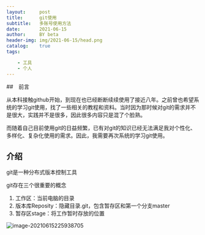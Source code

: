 ```yaml
---
layout:     post
title:      git使用
subtitle:   多账号使用方法
date:       2021-06-15
author:     BY beta
header-img: img/2021-06-15/head.png
catalog:    true
tags:

    - 工具
    - 个人
---
```


##　前言

从本科接触github开始，到现在也已经断断续续使用了接近八年。之前曾也希望系统的学习git使用，找了一些相关的教程和资料。当时因为那时候对git的需求并不是很大，实践并不是很多，因此很多内容只是混了个脸熟。

而随着自己目前使用git的日益频繁，已有对git的知识已经无法满足我对个性化、多样化、复杂化使用的需求。因此，我需要再次系统的学习git使用。

## 介绍

git是一种分布式版本控制工具

git存在三个很重要的概念

1. 工作区：当前电脑的目录
2. 版本库Reposity：隐藏目录.git，包含暂存区和第一个分支master
3. 暂存区stage：将工作暂时存放的位置

![image-20210615225938705](https://i.loli.net/2021/06/15/C9fx5WVpeKHidFE.png)